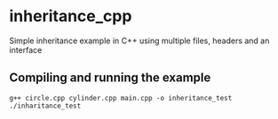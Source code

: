 # inheritance_cpp
Simple inheritance example in C++
using multiple files, headers and an interface

## Compiling and running the example
```
g++ circle.cpp cylinder.cpp main.cpp -o inheritance_test
./inharitance_test
```
